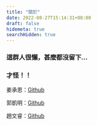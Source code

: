 ```yaml
---
title: "關於"
date: 2022-08-27T15:14:31+08:00
draft: false
hidemeta: true
searchHidden: true
---
```


### 這群人很懶，甚麼都沒留下...
### 才怪！！  

姜承恩：[Github](https://github.com/anyon6)

郭凱明：[Github](https://github.com/ThatShark)

趙文睿：[Github](https://github.com/Chaoray)